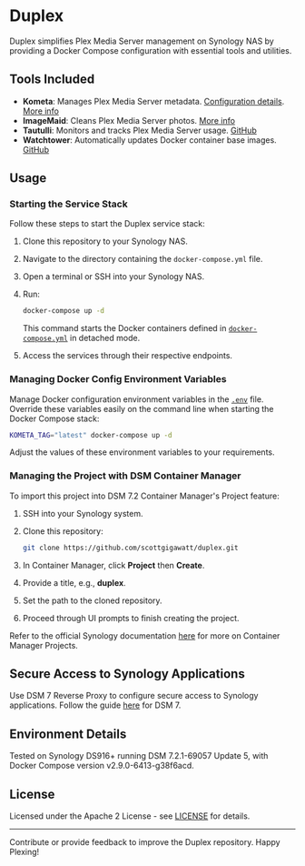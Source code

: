# Duplex

Duplex simplifies Plex Media Server management on Synology NAS by providing a Docker Compose configuration with essential tools and utilities.

## Tools Included

- **Kometa**: Manages Plex Media Server metadata. [Configuration details](https://github.com/scottgigawatt/kometa-config). [More info](https://kometa.wiki/en/nightly/)
- **ImageMaid**: Cleans Plex Media Server photos. [More info](https://kometa.wiki/en/nightly/kometa/scripts/imagemaid/)
- **Tautulli**: Monitors and tracks Plex Media Server usage. [GitHub](https://github.com/Tautulli/Tautulli/)
- **Watchtower**: Automatically updates Docker container base images. [GitHub](https://github.com/containrrr/watchtower)

## Usage

### Starting the Service Stack

Follow these steps to start the Duplex service stack:

1. Clone this repository to your Synology NAS.

2. Navigate to the directory containing the `docker-compose.yml` file.

3. Open a terminal or SSH into your Synology NAS.

4. Run:

    ```bash
    docker-compose up -d
    ```

    This command starts the Docker containers defined in [`docker-compose.yml`](docker-compose.yml) in detached mode.

5. Access the services through their respective endpoints.

### Managing Docker Config Environment Variables

Manage Docker configuration environment variables in the [`.env`](.env) file. Override these variables easily on the command line when starting the Docker Compose stack:

```bash
KOMETA_TAG="latest" docker-compose up -d
```

Adjust the values of these environment variables to your requirements.

### Managing the Project with DSM Container Manager

To import this project into DSM 7.2 Container Manager's Project feature:

1. SSH into your Synology system.

2. Clone this repository:

   ```bash
   git clone https://github.com/scottgigawatt/duplex.git
   ```

3. In Container Manager, click **Project** then **Create**.

4. Provide a title, e.g., **duplex**.

5. Set the path to the cloned repository.

6. Proceed through UI prompts to finish creating the project.

Refer to the official Synology documentation [here](https://kb.synology.com/en-id/DSM/help/ContainerManager/docker_project?version=7) for more on Container Manager Projects.

## Secure Access to Synology Applications

Use DSM 7 Reverse Proxy to configure secure access to Synology applications. Follow the guide [here](https://mariushosting.com/synology-how-to-use-reverse-proxy-on-dsm-7/) for DSM 7.

## Environment Details

Tested on Synology DS916+ running DSM 7.2.1-69057 Update 5, with Docker Compose version v2.9.0-6413-g38f6acd.

## License

Licensed under the Apache 2 License - see [LICENSE](LICENSE) for details.

---

Contribute or provide feedback to improve the Duplex repository. Happy Plexing!
